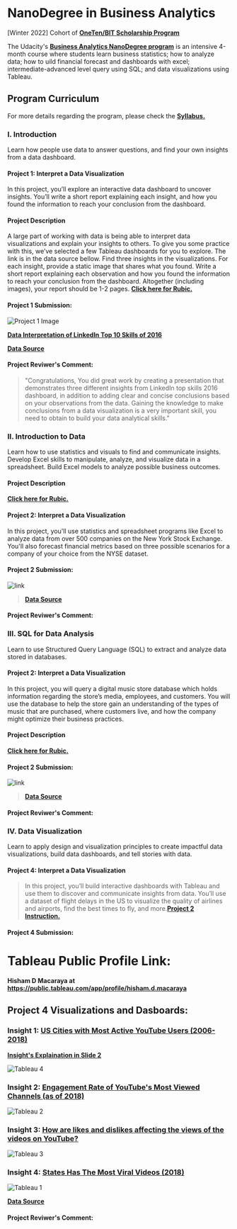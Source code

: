 # NanoDegree in Business Analytics

[Winter 2022] Cohort of **[OneTen/BIT Scholarship Program](https://www.udacity.com/scholarships/oneten-bit-scholarship)**

The Udacity's **[Business Analytics NanoDegree program](https://www.udacity.com/course/business-analytics-nanodegree--nd098)** is an intensive 4-month course where students learn business statistics; how to analyze data; how to uild financial forecast and dashboards with excel; intermediate-advanced level query using SQL; and data visualizations using Tableau.




## Program Curriculum
For more details regarding the program, please check the **[Syllabus.](Business-Analytics-Nanodegree-Program-Syllabus-2.0.pdf)**




### I. Introduction
Learn how people use data to answer questions, and find your own insights from a data dashboard.


#### Project 1: Interpret a Data Visualization
In this project, you’ll explore an interactive data dashboard to uncover insights. You’ll write a short report explaining each insight, and how you found the information to reach your conclusion from the dashboard.


#### Project Description
A large part of working with data is being able to interpret data visualizations and explain your insights to others. To give you some practice with this, we’ve selected a few Tableau dashboards for you to explore. The link is in the data source bellow. Find three insights in the visualizations. For each insight, provide a static image that shares what you found. Write a short report explaining each observation and how you found the information to reach your conclusion from the dashboard. Altogether (including images), your report should be 1-2 pages. **[Click here for Rubic.](https://review.udacity.com/#!/rubrics/1063/view)**


#### Project 1 Submission:

![Project 1 Image](https://user-images.githubusercontent.com/118230471/213973443-f64bb0cc-6274-442d-a930-3951d091a895.png)

**[Data Interpretation of LinkedIn Top 10 Skills of 2016](https://github.com/Hishamdmacaraya/NanoDegree-Business-Analytics/blob/main/Project-1-Data-Visualization-Interpretation/Data%20Interpretation%20of%20LinkedIn%20Top%2010%20Skills%20of%202016.pdf)**

**[Data Source](https://github.com/Hishamdmacaraya/NanoDegree-Business-Analytics/blob/main/Project-1-Data-Visualization-Interpretation/Data-Visualization-Source)**


#### Project Reviwer's Comment:
>"Congratulations, You did great work by creating a presentation that demonstrates three different insights from LinkedIn top skills 2016 dashboard, in addition to adding clear and concise conclusions based on your observations from the data. Gaining the knowledge to make conclusions from a data visualization is a very important skill, you need to obtain to build your data analytical skills."




### II. Introduction to Data
Learn how to use statistics and visuals to find and communicate insights. Develop Excel skills to manipulate, analyze, and visualize data in a spreadsheet. Build Excel models to analyze possible business outcomes.


#### Project Description
**[Click here for Rubic.]()**

#### Project 2: Interpret a Data Visualization
In this project, you'll use statistics and spreadsheet programs like Excel to analyze data from over 500 companies on the New York Stock Exchange. You'll also forecast financial metrics based on three possible scenarios for a company of your choice from the NYSE dataset. 

#### Project 2 Submission:

![link]()

>**[]()**

>**[Data Source]()**


#### Project Reviwer's Comment:




### III. SQL for Data Analysis
Learn to use Structured Query Language (SQL) to extract and analyze data stored in databases.


#### Project 2: Interpret a Data Visualization
In this project, you will query a digital music store database which holds information regarding the store’s media, employees, and customers. You will use the database to help the store gain an understanding of the types of music that are purchased, where customers live, and how the company might optimize their business practices.


#### Project Description
**[Click here for Rubic.]()**


#### Project 2 Submission:

![link]()

>**[]()**

>**[Data Source]()**


#### Project Reviwer's Comment:




### IV. Data Visualization
Learn to apply design and visualization principles to create impactful data visualizations, build data dashboards, and tell stories with data.

#### Project 4: Interpret a Data Visualization
>In this project, you’ll build interactive dashboards with Tableau and use them to discover and communicate insights from data. You’ll use a dataset of flight delays in the US to visualize the quality of airlines and airports, find the best times to fly, and more.**[Project 2 Instruction.]()**

#### Project 4 Submission:

# Tableau Public Profile Link:
**Hisham D Macaraya at https://public.tableau.com/app/profile/hisham.d.macaraya**

## Project 4 Visualizations and Dasboards:

### Insight 1: [US Cities with Most Active YouTube Users (2006-2018)](https://public.tableau.com/shared/D3T8RCYST?:display_count=n&:origin=viz_share_link)
**[Insight's Explaination in Slide 2](Project-4-Tableau-Dashboards-and-Visualizations/Project-4-Tableau-Visualization-and-Insights.pdf)**

![Tableau 4](https://user-images.githubusercontent.com/118230471/214647865-2b461473-6550-47e6-be44-b54bca9e1caf.png)


### Insight 2: [Engagement Rate of YouTube's Most Viewed Channels (as of 2018)](https://public.tableau.com/app/profile/hisham.d.macaraya/viz/EngagementRateofYouTubesMostViewedChannelsasof2018/Sheet5)

![Tableau 2](https://user-images.githubusercontent.com/118230471/214648427-ea4e3f73-bd0c-4e53-9d9f-83bb0b08fce9.png)


### Insight 3: [How are likes and dislikes affecting the views of the videos on YouTube?](https://public.tableau.com/app/profile/hisham.d.macaraya/viz/LikesandDislikesvsViewsonYouTubedatafrom2018/LikesDislikesvsViews)

![Tableau 3](https://user-images.githubusercontent.com/118230471/214649175-53cf6fee-5b99-40af-8951-f7159459b7f5.png)


### Insight 4: [States Has The Most Viral Videos (2018)](https://public.tableau.com/app/profile/hisham.d.macaraya/viz/StatesHasTheMostViralVideos2018/Dashboard1)

![Tableau 1](https://user-images.githubusercontent.com/118230471/214650335-f66d4e8e-bfc5-4731-945c-3d2f724d0959.png)



**[Data Source](https://www.kaggle.com/datasnaek/youtube-new/data)**



#### Project Reviwer's Comment:
